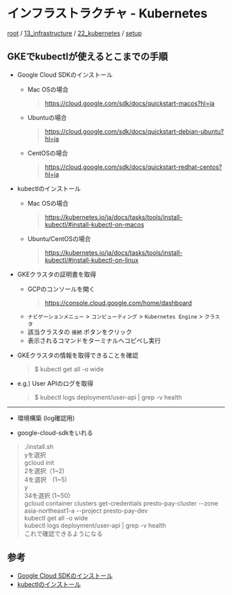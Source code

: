 # インフラストラクチャ - Kubernetes

[root](./../../../README.md) 
/ [13_infrastructure](./../README.md) 
/ [22_kubernetes](./README.md) 
/ [setup](./setup.md)

## GKEでkubectlが使えるとこまでの手順

* Google Cloud SDKのインストール
  * Mac OSの場合
    > https://cloud.google.com/sdk/docs/quickstart-macos?hl=ja
  * Ubuntuの場合
    > https://cloud.google.com/sdk/docs/quickstart-debian-ubuntu?hl=ja
  * CentOSの場合
    > https://cloud.google.com/sdk/docs/quickstart-redhat-centos?hl=ja

* kubectlのインストール
  * Mac OSの場合
    > https://kubernetes.io/ja/docs/tasks/tools/install-kubectl/#install-kubectl-on-macos
  * Ubuntu/CentOSの場合
    > https://kubernetes.io/ja/docs/tasks/tools/install-kubectl/#install-kubectl-on-linux

* GKEクラスタの証明書を取得
  * GCPのコンソールを開く
    > https://console.cloud.google.com/home/dashboard
  * `ナビゲーションメニュー` > `コンピューティング` > `Kubernetes Engine` > `クラスタ`
  * 該当クラスタの `接続` ボタンをクリック
  * 表示されるコマンドをターミナルへコピペし実行

* GKEクラスタの情報を取得できることを確認
  > $ kubectl get all -o wide

* e.g.) User APIのログを取得
  > $ kubectl logs deployment/user-api | grep -v health

---
* 環境構築 (log確認用)
- google-cloud-sdkをいれる  
> ./install.sh  
yを選択  
> gcloud init  
2を選択（1~2)  
4を選択　(1~5)  
y  
34を選択 (1~50)  
> gcloud container clusters get-credentials presto-pay-cluster --zone asia-northeast1-a --project presto-pay-dev  
> kubectl get all -o wide  
> kubectl logs deployment/user-api | grep -v health  
これで確認できるようになる

## 参考

* [Google Cloud SDKのインストール](https://cloud.google.com/sdk/install?hl=ja)
* [kubectlのインストール](https://kubernetes.io/ja/docs/tasks/tools/install-kubectl/)

